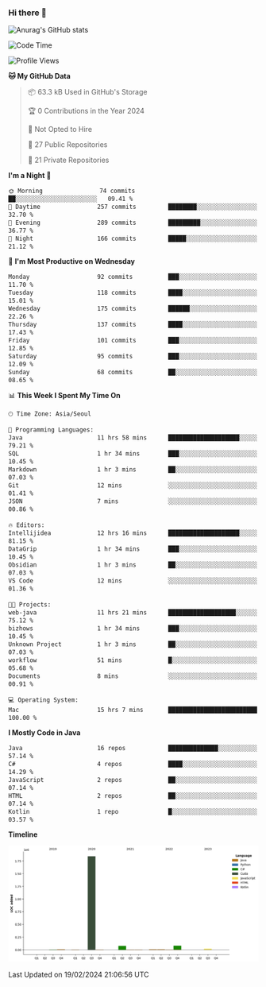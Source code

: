 ### Hi there 👋

![Anurag's GitHub stats](https://github-readme-stats.vercel.app/api?username=pllap&show_icons=true&theme=github_dark)

<!--START_SECTION:waka-->
![Code Time](http://img.shields.io/badge/Code%20Time-811%20hrs%2050%20mins-blue)

![Profile Views](http://img.shields.io/badge/Profile%20Views-0-blue)

**🐱 My GitHub Data** 

> 📦 63.3 kB Used in GitHub's Storage 
 > 
> 🏆 0 Contributions in the Year 2024
 > 
> 🚫 Not Opted to Hire
 > 
> 📜 27 Public Repositories 
 > 
> 🔑 21 Private Repositories 
 > 
**I'm a Night 🦉** 

```text
🌞 Morning                74 commits          ██░░░░░░░░░░░░░░░░░░░░░░░   09.41 % 
🌆 Daytime                257 commits         ████████░░░░░░░░░░░░░░░░░   32.70 % 
🌃 Evening                289 commits         █████████░░░░░░░░░░░░░░░░   36.77 % 
🌙 Night                  166 commits         █████░░░░░░░░░░░░░░░░░░░░   21.12 % 
```
📅 **I'm Most Productive on Wednesday** 

```text
Monday                   92 commits          ███░░░░░░░░░░░░░░░░░░░░░░   11.70 % 
Tuesday                  118 commits         ████░░░░░░░░░░░░░░░░░░░░░   15.01 % 
Wednesday                175 commits         ██████░░░░░░░░░░░░░░░░░░░   22.26 % 
Thursday                 137 commits         ████░░░░░░░░░░░░░░░░░░░░░   17.43 % 
Friday                   101 commits         ███░░░░░░░░░░░░░░░░░░░░░░   12.85 % 
Saturday                 95 commits          ███░░░░░░░░░░░░░░░░░░░░░░   12.09 % 
Sunday                   68 commits          ██░░░░░░░░░░░░░░░░░░░░░░░   08.65 % 
```


📊 **This Week I Spent My Time On** 

```text
🕑︎ Time Zone: Asia/Seoul

💬 Programming Languages: 
Java                     11 hrs 58 mins      ████████████████████░░░░░   79.21 % 
SQL                      1 hr 34 mins        ███░░░░░░░░░░░░░░░░░░░░░░   10.45 % 
Markdown                 1 hr 3 mins         ██░░░░░░░░░░░░░░░░░░░░░░░   07.03 % 
Git                      12 mins             ░░░░░░░░░░░░░░░░░░░░░░░░░   01.41 % 
JSON                     7 mins              ░░░░░░░░░░░░░░░░░░░░░░░░░   00.86 % 

🔥 Editors: 
Intellijidea             12 hrs 16 mins      ████████████████████░░░░░   81.15 % 
DataGrip                 1 hr 34 mins        ███░░░░░░░░░░░░░░░░░░░░░░   10.45 % 
Obsidian                 1 hr 3 mins         ██░░░░░░░░░░░░░░░░░░░░░░░   07.03 % 
VS Code                  12 mins             ░░░░░░░░░░░░░░░░░░░░░░░░░   01.36 % 

🐱‍💻 Projects: 
web-java                 11 hrs 21 mins      ███████████████████░░░░░░   75.12 % 
bizhows                  1 hr 34 mins        ███░░░░░░░░░░░░░░░░░░░░░░   10.45 % 
Unknown Project          1 hr 3 mins         ██░░░░░░░░░░░░░░░░░░░░░░░   07.03 % 
workflow                 51 mins             █░░░░░░░░░░░░░░░░░░░░░░░░   05.68 % 
Documents                8 mins              ░░░░░░░░░░░░░░░░░░░░░░░░░   00.91 % 

💻 Operating System: 
Mac                      15 hrs 7 mins       █████████████████████████   100.00 % 
```

**I Mostly Code in Java** 

```text
Java                     16 repos            ██████████████░░░░░░░░░░░   57.14 % 
C#                       4 repos             ████░░░░░░░░░░░░░░░░░░░░░   14.29 % 
JavaScript               2 repos             ██░░░░░░░░░░░░░░░░░░░░░░░   07.14 % 
HTML                     2 repos             ██░░░░░░░░░░░░░░░░░░░░░░░   07.14 % 
Kotlin                   1 repo              █░░░░░░░░░░░░░░░░░░░░░░░░   03.57 % 
```



**Timeline**

![Lines of Code chart](https://raw.githubusercontent.com/pllap/pllap/main/assets/bar_graph.png)


 Last Updated on 19/02/2024 21:06:56 UTC
<!--END_SECTION:waka-->


<!--
**pllap/pllap** is a ✨ _special_ ✨ repository because its `README.md` (this file) appears on your GitHub profile.

Here are some ideas to get you started:

- 🔭 I’m currently working on ...
- 🌱 I’m currently learning ...
- 👯 I’m looking to collaborate on ...
- 🤔 I’m looking for help with ...
- 💬 Ask me about ...
- 📫 How to reach me: ...
- 😄 Pronouns: ...
- ⚡ Fun fact: ...
-->
